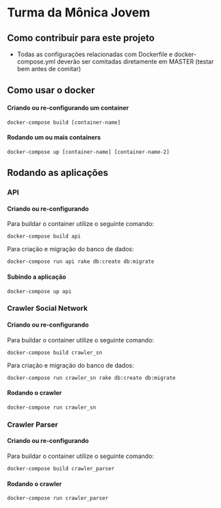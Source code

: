 # Turma da Mônica Jovem

## Como contribuir para este projeto

* Todas as configurações relacionadas com Dockerfile e docker-compose.yml deverão ser comitadas diretamente em MASTER (testar bem antes de comitar)

## Como usar o docker

#### Criando ou re-configurando um container

```shell
docker-compose build [container-name]
```

#### Rodando um ou mais containers

```shell
docker-compose up [container-name] [container-name-2]
```

## Rodando as aplicações

### API

#### Criando ou re-configurando

Para buildar o container utilize o seguinte comando:
```shell
docker-compose build api
```

Para criação e migração do banco de dados:
```shell
docker-compose run api rake db:create db:migrate
```

#### Subindo a aplicação

```shell
docker-compose up api
```

### Crawler Social Network

#### Criando ou re-configurando

Para buildar o container utilize o seguinte comando:
```shell
docker-compose build crawler_sn
```

Para criação e migração do banco de dados:
```shell
docker-compose run crawler_sn rake db:create db:migrate
```

#### Rodando o crawler

```shell
docker-compose run crawler_sn
```

### Crawler Parser

#### Criando ou re-configurando

Para buildar o container utilize o seguinte comando:
```shell
docker-compose build crawler_parser
```

#### Rodando o crawler

```shell
docker-compose run crawler_parser
```
